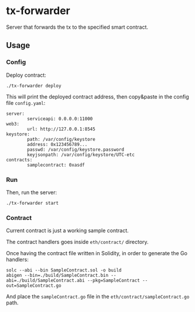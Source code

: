 # tx-forwarder
Server that forwards the tx to the specified smart contract.


## Usage

### Config
Deploy contract:
```
./tx-forwarder deploy
```
This will print the deployed contract address, then copy&paste in the config file `config.yaml`:
```
server:
        serviceapi: 0.0.0.0:11000
web3:
        url: http://127.0.0.1:8545
keystore:
        path: /var/config/keystore
        address: 0x123456789...
        passwd: /var/config/keystore.password
        keyjsonpath: /var/config/keystore/UTC-etc
contracts:
        samplecontract: 0xasdf
```

### Run
Then, run the server:
```
./tx-forwarder start
```

### Contract
Current contract is just a working sample contract.

The contract handlers goes inside `eth/contract/` directory.

Once having the contract file written in Solidity, in order to generate the Go handlers:
```
solc --abi --bin SampleContract.sol -o build
abigen --bin=./build/SampleContract.bin --abi=./build/SampleContract.abi --pkg=SampleContract --out=SampleContract.go
```
And place the `sampleContract.go` file in the `eth/contract/sampleContract.go` path.
